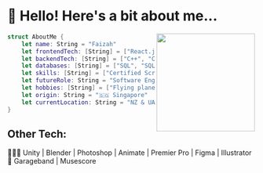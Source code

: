 <h1>👋 Hello! Here's a bit about me...</h1><img src="https://media.giphy.com/media/lP8xu5t2DLGG045H8F/giphy.gif" width="200" align="right">



```swift
struct AboutMe {
    let name: String = "Faizah"
    let frontendTech: [String] = ["React.js", "Java", "Swift", "Kotlin"]
    let backendTech: [String] = ["C++", "C#", "Ruby on Rails", "PHP"]
    let databases: [String] = ["SQL", "SQLite", "MongoDB"]
    let skills: [String] = ["Certified Scrum Master", "IBM Cybersecurity Analyst"]
    let futureRole: String = "Software Engineer/Cybersecurity Analyst"
    let hobbies: [String] = ["Flying planes", "Taekwondo", "Piano"]
    let origin: String = "🇸🇬 Singapore"
    let currentLocation: String = "NZ & UAE"
}


```
## Other Tech:
👩🏻‍💻 Unity | Blender | Photoshop | Animate | Premier Pro | Figma | Illustrator <br>
🎹 Garageband | Musescore





